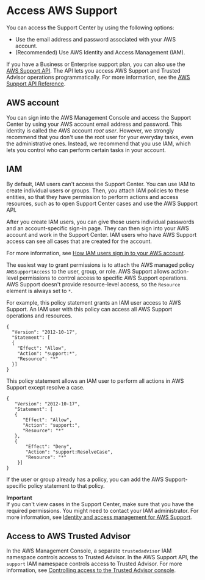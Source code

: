 # Access AWS Support<a name="accessing-support"></a>

You can access the Support Center by using the following options:
+ Use the email address and password associated with your AWS account\.
+ \(Recommended\) Use AWS Identity and Access Management \(IAM\)\. 

If you have a Business or Enterprise support plan, you can also use the [AWS Support API](Welcome.md)\. The API lets you access AWS Support and Trusted Advisor operations programmatically\. For more information, see the [AWS Support API Reference](https://docs.aws.amazon.com/awssupport/latest/APIReference/Welcome.html)\.

## AWS account<a name="root-account"></a>

 You can sign into the AWS Management Console and access the Support Center by using your AWS account email address and password\. This identity is called the AWS account *root user*\. However, we strongly recommend that you don't use the root user for your everyday tasks, even the administrative ones\. Instead, we recommend that you use IAM, which lets you control who can perform certain tasks in your account\. 

## IAM<a name="iam"></a>

By default, IAM users can't access the Support Center\. You can use IAM to create individual users or groups\. Then, you attach IAM policies to these entities, so that they have permission to perform actions and access resources, such as to open Support Center cases and use the AWS Support API\.

After you create IAM users, you can give those users individual passwords and an account\-specific sign\-in page\. They can then sign into your AWS account and work in the Support Center\. IAM users who have AWS Support access can see all cases that are created for the account\.

For more information, see [How IAM users sign in to your AWS account](https://docs.aws.amazon.com/IAM/latest/UserGuide/WhatUsersNeedToKnow.html)\.

The easiest way to grant permissions is to attach the AWS managed policy `AWSSupportAccess` to the user, group, or role\. AWS Support allows action\-level permissions to control access to specific AWS Support operations\. AWS Support doesn't provide resource\-level access, so the `Resource` element is always set to `*`\. 

For example, this policy statement grants an IAM user access to AWS Support\. An IAM user with this policy can access all AWS Support operations and resources\.

```
{
  "Version": "2012-10-17",
  "Statement": [
  {
    "Effect": "Allow",
    "Action": "support:*",
    "Resource": "*"
  }]
}
```

This policy statement allows an IAM user to perform all actions in AWS Support except resolve a case\.

```
{
   "Version": "2012-10-17",
   "Statement": [
   {
      "Effect": "Allow",
      "Action": "support:",
      "Resource": "*"
   },
   {
       "Effect": "Deny",
       "Action": "support:ResolveCase",
       "Resource": "*"
    }]
}
```

If the user or group already has a policy, you can add the AWS Support\-specific policy statement to that policy\. 

**Important**  
If you can't view cases in the Support Center, make sure that you have the required permissions\. You might need to contact your IAM administrator\. For more information, see [Identity and access management for AWS Support](security-iam.md)\.

## Access to AWS Trusted Advisor<a name="access-to-trusted-advisor"></a>

In the AWS Management Console, a separate `trustedadvisor` IAM namespace controls access to Trusted Advisor\. In the AWS Support API, the `support` IAM namespace controls access to Trusted Advisor\. For more information, see [Controlling access to the Trusted Advisor console](http://aws.amazon.com/premiumsupport/ta-iam/)\.